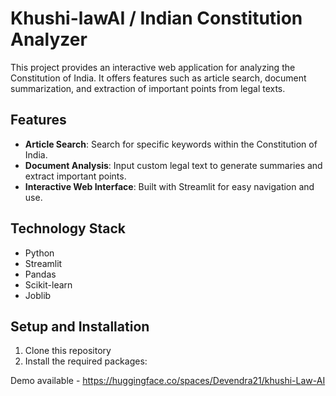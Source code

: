 # Khushi-lawAI / Indian Constitution Analyzer
This project provides an interactive web application for analyzing the Constitution of India. It offers features such as article search, document summarization, and extraction of important points from legal texts.

## Features

- **Article Search**: Search for specific keywords within the Constitution of India.
- **Document Analysis**: Input custom legal text to generate summaries and extract important points.
- **Interactive Web Interface**: Built with Streamlit for easy navigation and use.

## Technology Stack

- Python
- Streamlit
- Pandas
- Scikit-learn
- Joblib

## Setup and Installation

1. Clone this repository
2. Install the required packages:




Demo available  -  https://huggingface.co/spaces/Devendra21/khushi-Law-AI
